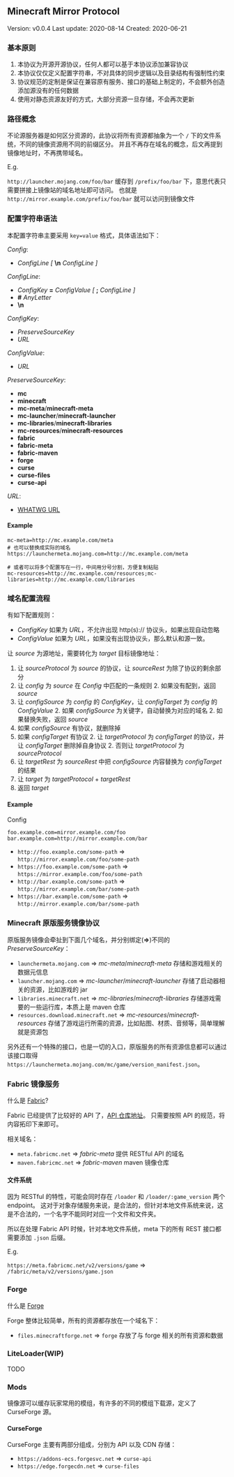 
## Minecraft Mirror Protocol

Version: v0.0.4
Last update: 2020-08-14
Created: 2020-06-21

### 基本原则

1. 本协议为开源开源协议，任何人都可以基于本协议添加兼容协议
2. 本协议仅仅定义配置字符串，不对具体的同步逻辑以及目录结构有强制性约束
3. 协议规范的定制是保证在兼容原有服务、接口的基础上制定的，不会额外创造添加源没有的任何数据
4. 使用对静态资源友好的方式，大部分资源一旦存储，不会再次更新

### 路径概念

不论源服务器是如何区分资源的，此协议将所有资源都抽象为一个 `/` 下的文件系统，不同的镜像资源用不同的前缀区分。
并且不再存在域名的概念，后文再提到镜像地址时，不再携带域名。

E.g.

`http://launcher.mojang.com/foo/bar` 缓存到 `/prefix/foo/bar` 下，意思代表只需要拼接上镜像站的域名地址即可访问。
也就是 `http://mirror.example.com/prefix/foo/bar` 就可以访问到镜像文件

### 配置字符串语法

本配置字符串主要采用 `key=value` 格式，具体语法如下：

*Config*:
- *ConfigLine* *\[* **\\n** *ConfigLine* *\]*

*ConfigLine*:
- *ConfigKey* **=** *ConfigValue* *\[* **;** *ConfigLine* *\]*
- **#** *AnyLetter*
- **\\n**

*ConfigKey*:
- *PreserveSourceKey*
- *URL*

*ConfigValue*:
- *URL*

*PreserveSourceKey*:
- **mc**
- **minecraft**
- **mc-meta**/**minecraft-meta**
- **mc-launcher**/**minecraft-launcher**
- **mc-libraries**/**minecraft-libraries**
- **mc-resources**/**minecraft-resources**
- **fabric**
- **fabric-meta**
- **fabric-maven**
- **forge**
- **curse**
- **curse-files**
- **curse-api**

*URL*:
- [WHATWG URL](https://url.spec.whatwg.org/)

#### Example

```text
mc-meta=http://mc.example.com/meta
# 也可以替换成实际的域名
https://launchermeta.mojang.com=http://mc.example.com/meta

# 或者可以将多个配置写在一行，中间用分号分割，方便复制粘贴
mc-resources=http://mc.example.com/resources;mc-libraries=http://mc.example.com/libraries
```

### 域名配置流程

有如下配置规则：

- *ConfigKey* 如果为 *URL*，不允许出现 http(s):// 协议头，如果出现自动忽略
- *ConfigValue* 如果为 *URL*，如果没有出现协议头，那么默认和源一致。

让 *source* 为源地址，需要转化为 *target* 目标镜像地址：

1. 让 *sourceProtocol* 为 *source* 的协议，让 *sourceRest* 为除了协议的剩余部分
1. 让 *config* 为 *source* 在 *Config* 中匹配的一条规则
    2. 如果没有配到，返回 *source*
1. 让 *configSource* 为 *config* 的 *ConfigKey*，让 *configTarget* 为 *config* 的 *ConfigValue*
    2. 如果 *configSource* 为关键字，自动替换为对应的域名
    2. 如果替换失败，返回 *source*
1. 如果 *configSource* 有协议，就删除掉
1. 如果 *configTarget* 有协议
    2. 让 *targetProtocol* 为 *configTarget* 的协议，并让 *configTarget* 删除掉自身协议
    2. 否则让 *targetProtocol* 为 *sourceProtocol*
1. 让 *targetRest* 为 *sourceRest* 中把 *configSource* 内容替换为 *configTarget* 的结果
1. 让 *target* 为 *targetProtocol* + *targetRest*
1. 返回 *target*

#### Example

Config

```
foo.example.com=mirror.example.com/foo
bar.example.com=http://mirror.example.com/bar
```

- `http://foo.example.com/some-path` => `http://mirror.example.com/foo/some-path`
- `https://foo.example.com/some-path` => `https://mirror.example.com/foo/some-path`
- `http://bar.example.com/some-path` => `http://mirror.example.com/bar/some-path`
- `https://bar.example.com/some-path` => `http://mirror.example.com/bar/some-path`

### Minecraft 原版服务镜像协议

原版服务镜像会牵扯到下面几个域名，并分别绑定(**=>**)不同的 *PreserveSourceKey*：

- `launchermeta.mojang.com` => *mc-meta*/*minecraft-meta* 存储和游戏相关的数据元信息
- `launcher.mojang.com` => *mc-launcher*/*minecraft-launcher* 存储了启动器相关的资源，比如游戏的 jar
- `libraries.minecraft.net` => *mc-libraries*/*minecraft-libraries* 存储游戏需要的一些运行库，本质上是 maven 仓库
- `resources.download.minecraft.net` => *mc-resources*/*minecraft-resources* 存储了游戏运行所需的资源，比如贴图、材质、音频等，简单理解就是资源包

另外还有一个特殊的接口，也是一切的入口，原版服务的所有资源信息都可以通过该接口取得 `https://launchermeta.mojang.com/mc/game/version_manifest.json`。

### Fabric 镜像服务

什么是 [Fabric](https://fabricmc.net/)?

Fabric 已经提供了比较好的 API 了，[API 仓库地址](https://github.com/FabricMC/fabric-meta)。
只需要按照 API 的规范，将内容拓印下来即可。

相关域名：

- `meta.fabricmc.net` => *fabric-meta* 提供 RESTful API 的域名
- `maven.fabricmc.net` => *fabric-maven* maven 镜像仓库

#### 文件系统

因为 RESTful 的特性，可能会同时存在 `/loader` 和 `/loader/:game_version` 两个 endpoint。
这对于对象存储服务来说，是合法的，但针对本地文件系统来说，这是不合法的，一个名字不能同时对应一个文件和文件夹。

所以在处理 Fabric API 时候，针对本地文件系统，meta 下的所有 REST 接口都需要添加 `.json` 后缀。

E.g.

`https://meta.fabricmc.net/v2/versions/game` => `/fabric/meta/v2/versions/game.json`

### Forge

什么是 [Forge](http://files.minecraftforge.net/)

Forge 整体比较简单，所有的资源都存放在一个域名下：

- `files.minecraftforge.net` => `forge` 存放了与 forge 相关的所有资源和数据

### LiteLoader(WIP)

TODO

### Mods

镜像源可以缓存玩家常用的模组，有许多的不同的模组下载源，定义了 CurseForge 源。

#### CurseForge

CurseForge 主要有两部分组成，分别为 API 以及 CDN 存储：

- `https://addons-ecs.forgesvc.net` => `curse-api`
- `https://edge.forgecdn.net` => `curse-files`
